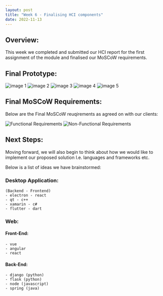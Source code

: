 ```yaml
---
layout: post
title: "Week 6 - Finalising HCI components"
date: 2022-11-13
---
```


## Overview:

This week we completed and submitted our HCI report for the first assignment of the module and finalised our MoSCoW requirements.

## Final Prototype:

![image 1](/Development-Blog/assets/Blog4/final1.png)
![image 2](/Development-Blog/assets/Blog4/final2.png)
![image 3](/Development-Blog/assets/Blog4/final3.png)
![image 4](/Development-Blog/assets/Blog4/final4.png)
![image 5](/Development-Blog/assets/Blog4/final5.png)

## Final MoSCoW Requirements:

Below are the Final MoSCoW reuqirements as agreed on with our clients:

![Functional Requirements](/Development-Blog/assets/Blog3/funcReq.png)
![Non-Functional Requirements](/Development-Blog/assets/Blog3/non-funcReq.png)

## Next Steps:

Moving forward, we will also begin to think about how we would like to implement our proposed solution I.e. languages and frameworks etc.

Below is a list of ideas we have brainstormed:

### Desktop Application:

    (Backend - Frontend)
    - electron - react
    - qt - c++
    - xamarin - c#
    - flutter - dart

### Web:

#### Front-End:

    - vue
    - angular
    - react

#### Back-End:

    - django (python)
    - flask (python)
    - node (javascript)
    - spring (java)
